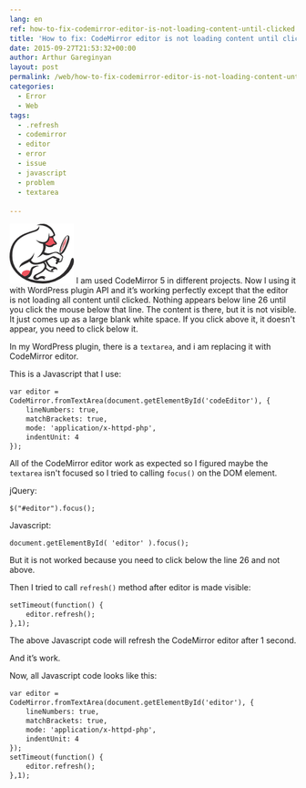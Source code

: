 ```yaml
---
lang: en
ref: how-to-fix-codemirror-editor-is-not-loading-content-until-clicked
title: 'How to fix: CodeMirror editor is not loading content until clicked'
date: 2015-09-27T21:53:32+00:00
author: Arthur Gareginyan
layout: post
permalink: /web/how-to-fix-codemirror-editor-is-not-loading-content-until-clicked.html
categories:
  - Error
  - Web
tags:
  - .refresh
  - codemirror
  - editor
  - error
  - issue
  - javascript
  - problem
  - textarea

---
```


![thumb](/images/CodeMirror.png)
I am used CodeMirror 5 in different projects. Now I using it with WordPress plugin API and it’s working perfectly except that the editor is not loading all content until clicked. Nothing appears below line 26 until you click the mouse below that line. The content is there, but it is not visible. It just comes up as a large blank white space. If you click above it, it doesn't appear, you need to click below it.


In my WordPress plugin, there is a `textarea`, and i am replacing it with CodeMirror editor.

This is a Javascript that I use:

```
var editor = CodeMirror.fromTextArea(document.getElementById('codeEditor'), {
	lineNumbers: true,
	matchBrackets: true,
	mode: 'application/x-httpd-php',
	indentUnit: 4
});
```


All of the CodeMirror editor work as expected so I figured maybe the `textarea` isn't focused so I tried to calling `focus()` on the DOM element.

jQuery:

```
$("#editor").focus();
```

Javascript:

```
document.getElementById( 'editor' ).focus();
```

But it is not worked because you need to click below the line 26 and not above.

Then I tried to call `refresh()` method after editor is made visible:

```
setTimeout(function() {
	editor.refresh();
},1);
```

The above Javascript code will refresh the CodeMirror editor after 1 second.

And it’s work.

Now, all Javascript code looks like this:

```
var editor = CodeMirror.fromTextArea(document.getElementById('editor'), {
	lineNumbers: true,
	matchBrackets: true,
	mode: 'application/x-httpd-php',
	indentUnit: 4
});
setTimeout(function() {
	editor.refresh();
},1);
```
